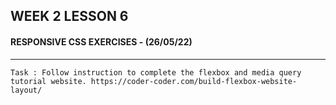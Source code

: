 ## **WEEK 2 LESSON 6** 
#### RESPONSIVE CSS EXERCISES - **(26/05/22)**

---
`Task : Follow instruction to complete the flexbox and media query tutorial website. https://coder-coder.com/build-flexbox-website-layout/`
